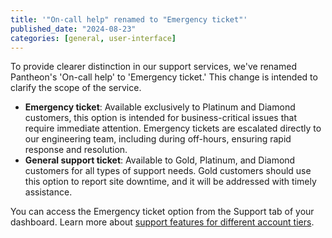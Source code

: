 ```yaml
---
title: '"On-call help" renamed to "Emergency ticket"'
published_date: "2024-08-23"
categories: [general, user-interface]
---
```

To provide clearer distinction in our support services, we've renamed Pantheon's 'On-call help' to 'Emergency ticket.' This change is intended to clarify the scope of the service.

* **Emergency ticket**: Available exclusively to Platinum and Diamond customers, this option is intended for business-critical issues that require immediate attention. Emergency tickets are escalated directly to our engineering team, including during off-hours, ensuring rapid response and resolution.
* **General support ticket**: Available to Gold, Platinum, and Diamond customers for all types of support needs. Gold customers should use this option to report site downtime, and it will be addressed with timely assistance.

You can access the Emergency ticket option from the Support tab of your dashboard. Learn more about [support features for different account tiers](/guides/support/#support-features-and-response-times).
